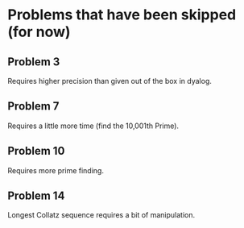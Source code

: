 # Problems that have been skipped (for now)

## Problem 3

Requires higher precision than given out of the box in dyalog.

## Problem 7

Requires a little more time (find the 10,001th Prime).

## Problem 10

Requires more prime finding.

## Problem 14

Longest Collatz sequence requires a bit of manipulation.

